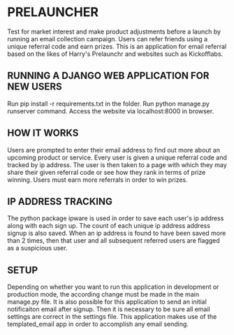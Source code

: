 # PRELAUNCHER #

Test for market interest and make product adjustments before a launch by running an email collection campaign. Users can refer friends using a unique referral code and earn prizes. This is an application for email referral based on the likes of Harry's Prelaunchr and websites such as Kickofflabs. 

## RUNNING A DJANGO WEB APPLICATION FOR NEW USERS ##

Run pip install -r requirements.txt in the folder. Run python manage.py runserver command. Access the website via localhost:8000 in browser.

## HOW IT WORKS ##

Users are prompted to enter their email address to find out more about an upcoming product or service. Every user is given a unique referral code and tracked by ip address. The user is then taken to a page with which they may share their given referral code or see how they rank in terms of prize winning. Users must earn more referrals in order to win prizes.

## IP ADDRESS TRACKING ##

The python package ipware is used in order to save each user's ip address along with each sign up. The count of each unique ip address address signup is also saved. When an ip address is found to have been saved more than 2 times, then that user and all subsequent referred users are flagged as a suspicious user.

## SETUP ##

Depending on whether you want to run this application in development or production mode, the according change must be made in the main manage.py file. It is also possible for this application to send an initial notificaiton email after signup. Then it is necessary to be sure all email settings are correct in the settings file. This application makes use of the templated_email app in order to accomplish any email sending. 

